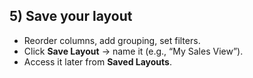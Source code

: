 ## 5) Save your layout
- Reorder columns, add grouping, set filters.
- Click **Save Layout** → name it (e.g., “My Sales View”).
- Access it later from **Saved Layouts**.
